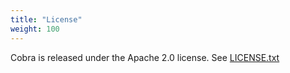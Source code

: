```yaml
---
title: "License"
weight: 100
---
```


Cobra is released under the Apache 2.0 license. See [LICENSE.txt](https://github.com/spf13/cobra/blob/main/LICENSE.txt)